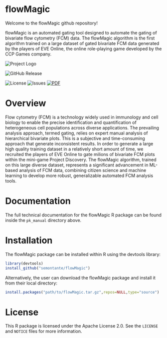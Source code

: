 
# flowMagic 

Welcome to the flowMagic github repository! 

flowMagic is an automated gating tool designed to automate the gating of bivariate flow cytometry (FCM) data. 
The flowMagic algorithm is the first algorithm trained on a large dataset of gated bivariate FCM data generated by the players of EVE Online, the online role-playing game developed by the CCP Games company.

![Project Logo](https://github.com/semontante/flowMagic/intro/logo_flowmagic.png) 

![GitHub Release](https://img.shields.io/github/v/release/semontante/flowMagic) 

![License](https://img.shields.io/github/license/semontante/flowMagic) 
![Issues](https://img.shields.io/github/issues/semontante/flowMagic)
[![PDF](https://img.shields.io/badge/View-PDF-red)](https://github.com/semontante/flowMagic/pk_manual/flowMagic_introduction.pdf)

# Overview

Flow cytometry (FCM) is a technology widely used in immunology and cell biology to enable the precise identification and quantification of heterogeneous cell populations across diverse applications. The prevailing analysis approach, termed gating, relies on expert manual analysis of hierarchical bivariate plots.  This is a subjective and time-consuming approach that generate inconsistent results. In order to generate a large high quality training dataset in a relatively short amount of time, we recruited the players of EVE Online to gate milions of bivariate FCM plots within the mini-game Project Discovery. The flowMagic algorithm, trained on this large diverse dataset, represents a significant advancement in ML-based analysis of FCM data, combining citizen science and machine learning to develop more robust, generalizable automated FCM analysis tools.



# Documentation

The full technical documentation for the flowMagic R package can be found inside the `pk_manual` directory above.

# Installation

The flowMagic package can be installed within R using the devtools library:

```R
library(devtools)
install_github("semontante/flowMagic")
```

Alternatively, the user can download the flowMagic package and install it from their local directory:

```R
install.packages("path/to/flowMagic.tar.gz",repos=NULL,type="source")
```

# License
This R package is licensed under the Apache License 2.0. See the `LICENSE` and `NOTICE` files for more information.


